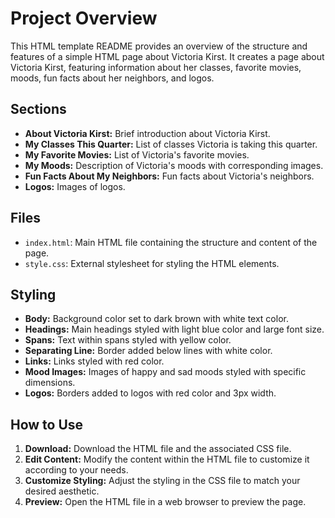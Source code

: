 
# Project Overview

This HTML template README provides an overview of the structure and features of a simple HTML page about Victoria Kirst. It creates a page about Victoria Kirst, featuring information about her classes, favorite movies, moods, fun facts about her neighbors, and logos.


## Sections

- **About Victoria Kirst:** Brief introduction about Victoria Kirst.
- **My Classes This Quarter:** List of classes Victoria is taking this quarter.
- **My Favorite Movies:** List of Victoria's favorite movies.
- **My Moods:** Description of Victoria's moods with corresponding images.
- **Fun Facts About My Neighbors:** Fun facts about Victoria's neighbors.
- **Logos:** Images of logos.
## Files

- `index.html`: Main HTML file containing the structure and content of the page.
- `style.css`: External stylesheet for styling the HTML elements.
## Styling
- **Body:** Background color set to dark brown with white text color.
- **Headings:** Main headings styled with light blue color and large font size.
- **Spans:** Text within spans styled with yellow color.
- **Separating Line:** Border added below lines with white color.
- **Links:** Links styled with red color.
- **Mood Images:** Images of happy and sad moods styled with specific dimensions.
- **Logos:** Borders added to logos with red color and 3px width.
## How to Use

1. **Download:** Download the HTML file and the associated CSS file.
2. **Edit Content:** Modify the content within the HTML file to customize it according to your needs.
3. **Customize Styling:** Adjust the styling in the CSS file to match your desired aesthetic.
4. **Preview:** Open the HTML file in a web browser to preview the page.